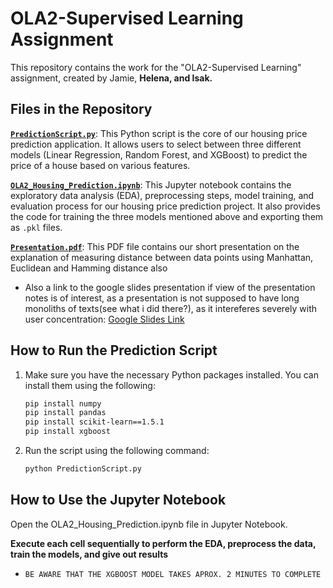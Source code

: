 # OLA2-Supervised Learning Assignment

This repository contains the work for the "OLA2-Supervised Learning" assignment, created by Jamie, **Helena, and Isak.**

## Files in the Repository

**[`PredictionScript.py`](https://github.com/TofuBytes-Studies-Group/OLA2_ML_AI/blob/main/PredictionScript.py)**: This Python script is the core of our housing price prediction application. It allows users to select between three different models (Linear Regression, Random Forest, and XGBoost) to predict the price of a house based on various features. 

**[`OLA2_Housing_Prediction.ipynb`](https://github.com/TofuBytes-Studies-Group/OLA2_ML_AI/blob/main/OLA2_Housing_Prediction.ipynb)**: This Jupyter notebook contains the exploratory data analysis (EDA), preprocessing steps, model training, and evaluation process for our housing price prediction project. It also provides the code for training the three models mentioned above and exporting them as `.pkl` files.

**[`Presentation.pdf`](https://github.com/TofuBytes-Studies-Group/OLA2_ML_AI/blob/main/Presentation.pdf)**: This PDF file contains our short presentation on the explanation of measuring distance between
data points using Manhattan, Euclidean and Hamming distance also 
- Also a link to the google slides presentation if view of the presentation notes is of interest, as a presentation is not supposed to have long monoliths of texts(see what i did there?), as it intereferes severely with user concentration: [Google Slides Link](https://docs.google.com/presentation/d/1ed3Tt9Gjt17G0c_IcVNlqk5WO07NRovDat30zzedOx8/edit?usp=sharing)

## How to Run the Prediction Script

1. Make sure you have the necessary Python packages installed. You can install them using the following:

   ```bash
   pip install numpy
   pip install pandas
   pip install scikit-learn==1.5.1
   pip install xgboost

2. Run the script using the following command:
    ```bash
    python PredictionScript.py

## How to Use the Jupyter Notebook
Open the OLA2_Housing_Prediction.ipynb file in Jupyter Notebook.

**Execute each cell sequentially to perform the EDA, preprocess the data, train the models, and give out results**
- `BE AWARE THAT THE XGBOOST MODEL TAKES APROX. 2 MINUTES TO COMPLETE`
